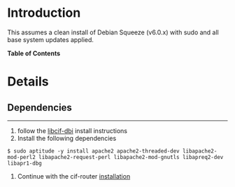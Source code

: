 # Introduction #
This assumes a clean install of Debian Squeeze (v6.0.x) with sudo and all base system updates applied.

**Table of Contents**


# Details #
## Dependencies ##

---

  1. follow the [libcif-dbi](DbiInstall_v1.md) install instructions
  1. Install the following dependencies
```
$ sudo aptitude -y install apache2 apache2-threaded-dev libapache2-mod-perl2 libapache2-request-perl libapache2-mod-gnutls libapreq2-dev libapr1-dbg
```
  1. Continue with the cif-router [installation](RouterInstall_v1#Install_Package.md)